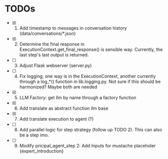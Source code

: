 # TODOs

- [x] 1. Add timestamp to messages in conversation history (data/conversations/*.json)
- [x] 2. Determine the final response in ExecutionContext.get_final_response() is sensible way. Currently, the last step's last output is returned.
- [ ] 3. Adjust Flask webserver (server.py)
- [ ] 4. Fix logging; one way is in the ExecutionContext, another currently through a log_*() function in lib.logging.py. Not sure if this should be 
harmonized? Maybe both are needed
- [x] 5. LLM Factory: get llm by name through a factory function
- [x] 6. Add translate as abstract function llm base
- [x] 7. Add translate execution to agent (?)
- [ ] 8. Add parallel logic for step strategy (follow up TODO 2). This can also be a step imo.
- [ ] 9. Modify pricipal_agent_step 2: Add Inputs for mustache placeholer {expert_introduction}